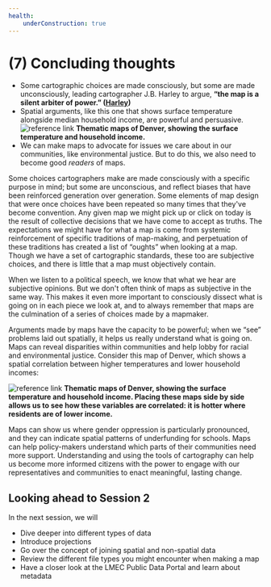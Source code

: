 ```yaml
---
health:
    underConstruction: true
---
```


# (7) Concluding thoughts

* Some cartographic choices are made consciously, but some are made unconsciously, leading cartographer J.B. Harley to argue, **“the map is a silent arbiter of power.” ([Harley](https://quod.lib.umich.edu/p/passages/4761530.0003.008/--deconstructing-the-map?rgn=main;view=fulltext))**
* Spatial arguments, like this one that shows surface temperature alongside median household income, are powerful and persuasive. 
![reference link](https://wp-denverite.s3.amazonaws.com/wp-content/uploads/sites/4/2019/09/190907-HEAT-TRENDS-NPR-01.jpg) 
**Thematic maps of Denver, showing the surface temperature and household income.**
* We can make maps to advocate for issues we care about in our communities, like environmental justice. But to do this, we also need to become good *readers* of maps.

<hideable title = "More reading on your own time">

Some choices cartographers make are made consciously with a specific purpose in mind; but some are unconscious, and reflect biases that have been reinforced generation over generation. Some elements of map design that were once choices have been repeated so many times that they've become convention. Any given map we might pick up or click on today is the result of collective decisions that we have come to accept as truths. The expectations we might have for what a map is come from systemic reinforcement of specific traditions of map-making, and perpetuation of these traditions has created a list of “oughts” when looking at a map. Though we have a set of cartographic standards, these too are subjective choices, and there is little that a map must objectively contain. 

When we listen to a political speech, we know that what we hear are subjective opinions. But we don't often think of maps as subjective in the same way. This makes it even more important to consciously dissect what is going on in each piece we look at, and to always remember that maps are the culmination of a series of choices made by a mapmaker. 

Arguments made by maps have the capacity to be powerful; when we “see” problems laid out spatially, it helps us really understand what is going on. Maps can reveal disparities within communities and help lobby for racial and environmental justice. Consider this map of Denver, which shows a spatial correlation between higher temperatures and lower household incomes: 

![reference link](https://wp-denverite.s3.amazonaws.com/wp-content/uploads/sites/4/2019/09/190907-HEAT-TRENDS-NPR-01.jpg) 
**Thematic maps of Denver, showing the surface temperature and household income. Placing these maps side by side allows us to see how these variables are correlated: it is hotter where residents are of lower income.** 

Maps can show us where gender oppression is particularly pronounced, and they can indicate spatial patterns of underfunding for schools. Maps can help policy-makers understand which parts of their communities need more support. Understanding and using the tools of cartography can help us become more informed citizens with the power to engage with our representatives and communities to enact meaningful, lasting change.

</hideable> 

## Looking ahead to Session 2 

In the next session, we will 

* Dive deeper into different types of data
* Introduce projections
* Go over the concept of joining spatial and non-spatial data
* Review the different file types you might encounter when making a map
* Have a closer look at the LMEC Public Data Portal and learn about metadata

